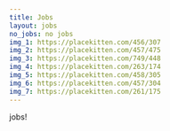 ```yaml
---
title: Jobs
layout: jobs
no_jobs: no jobs
img_1: https://placekitten.com/456/307
img_2: https://placekitten.com/457/475
img_3: https://placekitten.com/749/448
img_4: https://placekitten.com/263/174
img_5: https://placekitten.com/458/305
img_6: https://placekitten.com/457/304
img_7: https://placekitten.com/261/175
---
```


jobs!
